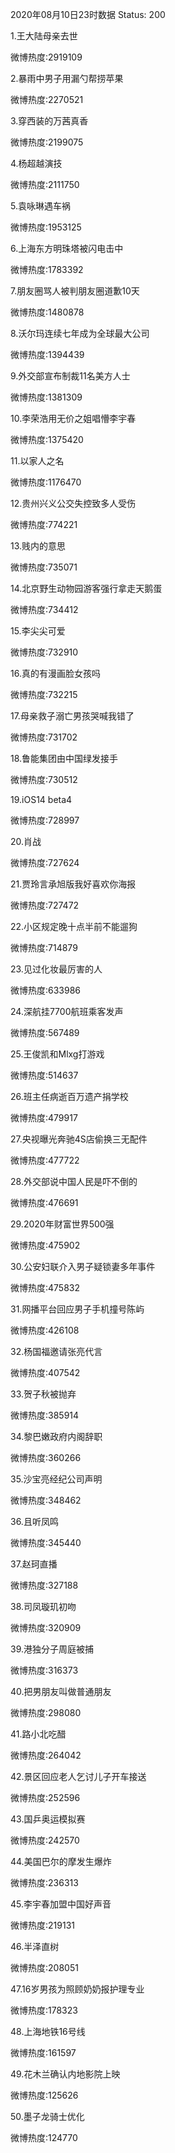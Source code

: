 2020年08月10日23时数据
Status: 200

1.王大陆母亲去世

微博热度:2919109

2.暴雨中男子用漏勺帮捞苹果

微博热度:2270521

3.穿西装的万茜真香

微博热度:2199075

4.杨超越演技

微博热度:2111750

5.袁咏琳遇车祸

微博热度:1953125

6.上海东方明珠塔被闪电击中

微博热度:1783392

7.朋友圈骂人被判朋友圈道歉10天

微博热度:1480878

8.沃尔玛连续七年成为全球最大公司

微博热度:1394439

9.外交部宣布制裁11名美方人士

微博热度:1381309

10.李荣浩用无价之姐唱懵李宇春

微博热度:1375420

11.以家人之名

微博热度:1176470

12.贵州兴义公交失控致多人受伤

微博热度:774221

13.贱内的意思

微博热度:735071

14.北京野生动物园游客强行拿走天鹅蛋

微博热度:734412

15.李尖尖可爱

微博热度:732910

16.真的有漫画脸女孩吗

微博热度:732215

17.母亲救子溺亡男孩哭喊我错了

微博热度:731702

18.鲁能集团由中国绿发接手

微博热度:730512

19.iOS14 beta4

微博热度:728997

20.肖战

微博热度:727624

21.贾玲言承旭版我好喜欢你海报

微博热度:727472

22.小区规定晚十点半前不能遛狗

微博热度:714879

23.见过化妆最厉害的人

微博热度:633986

24.深航挂7700航班乘客发声

微博热度:567489

25.王俊凯和Mlxg打游戏

微博热度:514637

26.班主任病逝百万遗产捐学校

微博热度:479917

27.央视曝光奔驰4S店偷换三无配件

微博热度:477722

28.外交部说中国人民是吓不倒的

微博热度:476691

29.2020年财富世界500强

微博热度:475902

30.公安妇联介入男子疑锁妻多年事件

微博热度:475832

31.网播平台回应男子手机撞号陈屿

微博热度:426108

32.杨国福邀请张亮代言

微博热度:407542

33.贺子秋被抛弃

微博热度:385914

34.黎巴嫩政府内阁辞职

微博热度:360266

35.沙宝亮经纪公司声明

微博热度:348462

36.且听凤鸣

微博热度:345440

37.赵珂直播

微博热度:327188

38.司凤璇玑初吻

微博热度:320909

39.港独分子周庭被捕

微博热度:316373

40.把男朋友叫做普通朋友

微博热度:298080

41.路小北吃醋

微博热度:264042

42.景区回应老人乞讨儿子开车接送

微博热度:252596

43.国乒奥运模拟赛

微博热度:242570

44.美国巴尔的摩发生爆炸

微博热度:236313

45.李宇春加盟中国好声音

微博热度:219131

46.半泽直树

微博热度:208051

47.16岁男孩为照顾奶奶报护理专业

微博热度:178323

48.上海地铁16号线

微博热度:161597

49.花木兰确认内地影院上映

微博热度:125626

50.墨子龙骑士优化

微博热度:124770

